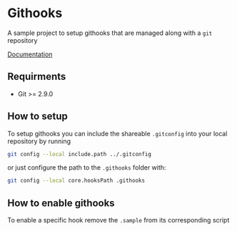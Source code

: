 # Githooks

A sample project to setup githooks that are managed along with a `git` repository

[Documentation](https://git-scm.com/docs/githooks)

## Requirments

* Git >= 2.9.0

## How to setup

To setup githooks you can include the shareable `.gitconfig` into your local repository by running 

```bash
git config --local include.path ../.gitconfig
```

or just configure the path to the `.githooks` folder with:

```bash
git config --local core.hooksPath .githooks
```

## How to enable githooks

To enable a specific hook remove the `.sample` from its corresponding script